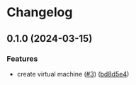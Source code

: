 # Changelog

## 0.1.0 (2024-03-15)


### Features

* create virtual machine ([#3](https://github.com/equinor/terraform-azurerm-vm/issues/3)) ([bd8d5e4](https://github.com/equinor/terraform-azurerm-vm/commit/bd8d5e45d47220aba77054a5e31eed1dbaf0689e))
